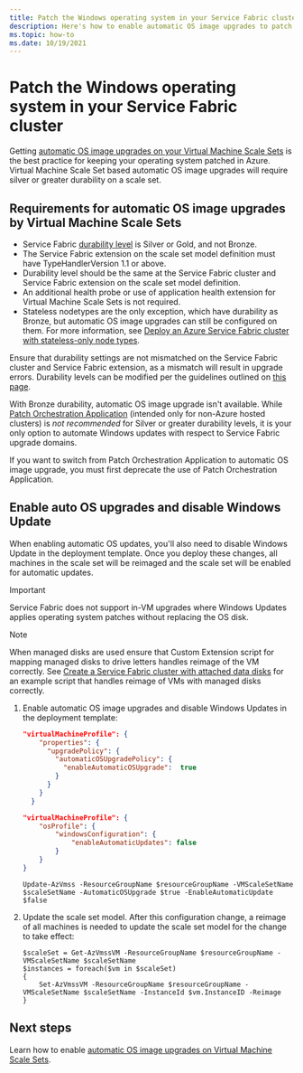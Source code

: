```yaml
---
title: Patch the Windows operating system in your Service Fabric cluster 
description: Here's how to enable automatic OS image upgrades to patch Service Fabric cluster nodes running on Windows.
ms.topic: how-to
ms.date: 10/19/2021
---
```


# Patch the Windows operating system in your Service Fabric cluster

Getting [automatic OS image upgrades on your Virtual Machine Scale Sets](../virtual-machine-scale-sets/virtual-machine-scale-sets-automatic-upgrade.md) is the best practice for keeping your operating system patched in Azure. Virtual Machine Scale Set based automatic OS image upgrades will require silver or greater durability on a scale set.

## Requirements for automatic OS image upgrades by Virtual Machine Scale Sets

- Service Fabric [durability level](service-fabric-cluster-capacity.md#durability-characteristics-of-the-cluster) is Silver or Gold, and not Bronze.
- The Service Fabric extension on the scale set model definition must have TypeHandlerVersion 1.1 or above.
- Durability level should be the same at the Service Fabric cluster and Service Fabric extension on the scale set model definition.
- An additional health probe or use of application health extension for Virtual Machine Scale Sets is not required.
- Stateless nodetypes are the only exception, which have durability as Bronze, but automatic OS image upgrades can still be configured on them. For more information, see [Deploy an Azure Service Fabric cluster with stateless-only node types](service-fabric-stateless-node-types.md).

Ensure that durability settings are not mismatched on the Service Fabric cluster and Service Fabric extension, as a mismatch will result in upgrade errors. Durability levels can be modified per the guidelines outlined on [this page](service-fabric-cluster-capacity.md#changing-durability-levels).

With Bronze durability, automatic OS image upgrade isn't available. While [Patch Orchestration Application](service-fabric-patch-orchestration-application.md) (intended only for non-Azure hosted clusters) is *not recommended* for Silver or greater durability levels, it is your only option to automate Windows updates with respect to Service Fabric upgrade domains.

If you want to switch from Patch Orchestration Application to automatic OS image upgrade, you must first deprecate the use of Patch Orchestration Application.

## Enable auto OS upgrades and disable Windows Update

When enabling automatic OS updates, you'll also need to disable Windows Update in the deployment template. Once you deploy these changes, all machines in the scale set will be reimaged and the scale set will be enabled for automatic updates.

> [!IMPORTANT]
> Service Fabric does not support in-VM upgrades where Windows Updates applies operating system patches without replacing the OS disk.

> [!NOTE]
> When managed disks are used ensure that Custom Extension script for mapping managed disks to drive letters handles reimage of the VM correctly.  See [Create a Service Fabric cluster with attached data disks](../Virtual-machine-scale-sets/virtual-machine-scale-sets-attached-disks#create-a-service-fabric-cluster-with-attached-data-disks.md) for an example script that handles reimage of VMs with managed disks correctly.

1. Enable automatic OS image upgrades and disable Windows Updates in the deployment template:
 
    ```json
    "virtualMachineProfile": { 
        "properties": {
          "upgradePolicy": {
            "automaticOSUpgradePolicy": {
              "enableAutomaticOSUpgrade":  true
            }
          }
        }
      }
    ```
    
    ```json
    "virtualMachineProfile": { 
        "osProfile": { 
            "windowsConfiguration": { 
                "enableAutomaticUpdates": false 
            }
        }
    }
    ```

    ```azurepowershell-interactive
    Update-AzVmss -ResourceGroupName $resourceGroupName -VMScaleSetName $scaleSetName -AutomaticOSUpgrade $true -EnableAutomaticUpdate $false
    ```

1. Update the scale set model. After this configuration change, a reimage of all machines is needed to update the scale set model for the change to take effect:

    ```azurepowershell-interactive
    $scaleSet = Get-AzVmssVM -ResourceGroupName $resourceGroupName -VMScaleSetName $scaleSetName
    $instances = foreach($vm in $scaleSet)
    {
        Set-AzVmssVM -ResourceGroupName $resourceGroupName -VMScaleSetName $scaleSetName -InstanceId $vm.InstanceID -Reimage
    }
    ```

## Next steps

Learn how to enable [automatic OS image upgrades on Virtual Machine Scale Sets](../virtual-machine-scale-sets/virtual-machine-scale-sets-automatic-upgrade.md).